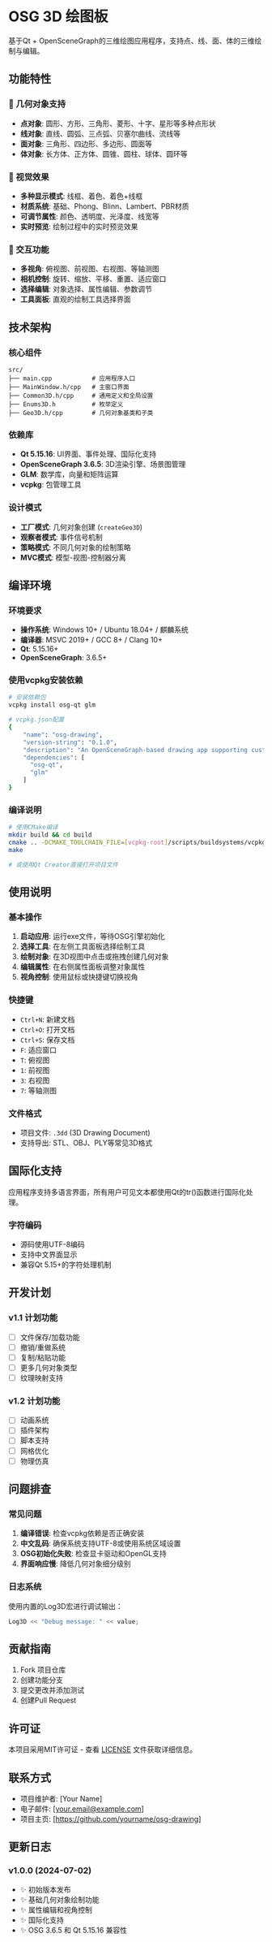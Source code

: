 # OSG 3D 绘图板

基于Qt + OpenSceneGraph的三维绘图应用程序，支持点、线、面、体的三维绘制与编辑。

## 功能特性

### 🎯 几何对象支持
- **点对象**: 圆形、方形、三角形、菱形、十字、星形等多种点形状
- **线对象**: 直线、圆弧、三点弧、贝塞尔曲线、流线等
- **面对象**: 三角形、四边形、多边形、圆面等
- **体对象**: 长方体、正方体、圆锥、圆柱、球体、圆环等

### 🎨 视觉效果
- **多种显示模式**: 线框、着色、着色+线框
- **材质系统**: 基础、Phong、Blinn、Lambert、PBR材质
- **可调节属性**: 颜色、透明度、光泽度、线宽等
- **实时预览**: 绘制过程中的实时预览效果

### 🔧 交互功能
- **多视角**: 俯视图、前视图、右视图、等轴测图
- **相机控制**: 旋转、缩放、平移、重置、适应窗口
- **选择编辑**: 对象选择、属性编辑、参数调节
- **工具面板**: 直观的绘制工具选择界面

## 技术架构

### 核心组件
```
src/
├── main.cpp           # 应用程序入口
├── MainWindow.h/cpp   # 主窗口界面
├── Common3D.h/cpp     # 通用定义和全局设置
├── Enums3D.h          # 枚举定义
├── Geo3D.h/cpp        # 几何对象基类和子类
```

### 依赖库
- **Qt 5.15.16**: UI界面、事件处理、国际化支持
- **OpenSceneGraph 3.6.5**: 3D渲染引擎、场景图管理
- **GLM**: 数学库，向量和矩阵运算
- **vcpkg**: 包管理工具

### 设计模式
- **工厂模式**: 几何对象创建 (`createGeo3D`)
- **观察者模式**: 事件信号机制
- **策略模式**: 不同几何对象的绘制策略
- **MVC模式**: 模型-视图-控制器分离

## 编译环境

### 环境要求
- **操作系统**: Windows 10+ / Ubuntu 18.04+ / 麒麟系统
- **编译器**: MSVC 2019+ / GCC 8+ / Clang 10+
- **Qt**: 5.15.16+
- **OpenSceneGraph**: 3.6.5+

### 使用vcpkg安装依赖
```bash
# 安装依赖包
vcpkg install osg-qt glm

# vcpkg.json配置
{
    "name": "osg-drawing",
    "version-string": "0.1.0",
    "description": "An OpenSceneGraph-based drawing app supporting customizable points, lines, surfaces and solids.",
    "dependencies": [
      "osg-qt",
      "glm"
    ]
}
```

### 编译说明
```bash
# 使用CMake编译
mkdir build && cd build
cmake .. -DCMAKE_TOOLCHAIN_FILE=[vcpkg-root]/scripts/buildsystems/vcpkg.cmake
make

# 或使用Qt Creator直接打开项目文件
```

## 使用说明

### 基本操作
1. **启动应用**: 运行exe文件，等待OSG引擎初始化
2. **选择工具**: 在左侧工具面板选择绘制工具
3. **绘制对象**: 在3D视图中点击或拖拽创建几何对象
4. **编辑属性**: 在右侧属性面板调整对象属性
5. **视角控制**: 使用鼠标或快捷键切换视角

### 快捷键
- `Ctrl+N`: 新建文档
- `Ctrl+O`: 打开文档
- `Ctrl+S`: 保存文档
- `F`: 适应窗口
- `T`: 俯视图
- `1`: 前视图
- `3`: 右视图
- `7`: 等轴测图

### 文件格式
- 项目文件: `.3dd` (3D Drawing Document)
- 支持导出: STL、OBJ、PLY等常见3D格式

## 国际化支持

应用程序支持多语言界面，所有用户可见文本都使用Qt的tr()函数进行国际化处理。

### 字符编码
- 源码使用UTF-8编码
- 支持中文界面显示
- 兼容Qt 5.15+的字符处理机制

## 开发计划

### v1.1 计划功能
- [ ] 文件保存/加载功能
- [ ] 撤销/重做系统
- [ ] 复制/粘贴功能
- [ ] 更多几何对象类型
- [ ] 纹理映射支持

### v1.2 计划功能
- [ ] 动画系统
- [ ] 插件架构
- [ ] 脚本支持
- [ ] 网格优化
- [ ] 物理仿真

## 问题排查

### 常见问题
1. **编译错误**: 检查vcpkg依赖是否正确安装
2. **中文乱码**: 确保系统支持UTF-8或使用系统区域设置
3. **OSG初始化失败**: 检查显卡驱动和OpenGL支持
4. **界面响应慢**: 降低几何对象细分级别

### 日志系统
使用内置的Log3D宏进行调试输出：
```cpp
Log3D << "Debug message: " << value;
```

## 贡献指南

1. Fork 项目仓库
2. 创建功能分支
3. 提交更改并添加测试
4. 创建Pull Request

## 许可证

本项目采用MIT许可证 - 查看 [LICENSE](LICENSE) 文件获取详细信息。

## 联系方式

- 项目维护者: [Your Name]
- 电子邮件: [your.email@example.com]
- 项目主页: [https://github.com/yourname/osg-drawing]

## 更新日志

### v1.0.0 (2024-07-02)
- ✨ 初始版本发布
- ✨ 基础几何对象绘制功能
- ✨ 属性编辑和视角控制
- ✨ 国际化支持
- ✨ OSG 3.6.5 和 Qt 5.15.16 兼容性
